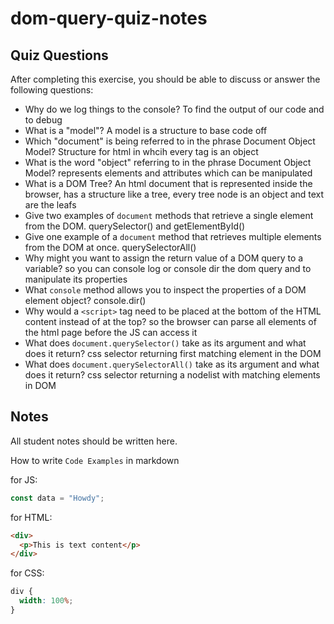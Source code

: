 # dom-query-quiz-notes

## Quiz Questions

After completing this exercise, you should be able to discuss or answer the following questions:

- Why do we log things to the console?
To find the output of our code and to debug
- What is a "model"?
A model is a structure to base code off
- Which "document" is being referred to in the phrase Document Object Model?
Structure for html in whcih every tag is an object
- What is the word "object" referring to in the phrase Document Object Model?
represents elements and attributes which can be manipulated
- What is a DOM Tree?
An html document that is represented inside the browser, has a structure like a tree, every tree node is an object and text are the leafs
- Give two examples of `document` methods that retrieve a single element from the DOM.
querySelector() and getElementById()
- Give one example of a `document` method that retrieves multiple elements from the DOM at once.
querySelectorAll()
- Why might you want to assign the return value of a DOM query to a variable?
so you can console log or console dir the dom query and to manipulate its properties
- What `console` method allows you to inspect the properties of a DOM element object?
console.dir()
- Why would a `<script>` tag need to be placed at the bottom of the HTML content instead of at the top?
so the browser can parse all elements of the html page before the JS can access it
- What does `document.querySelector()` take as its argument and what does it return?
css selector returning first matching element in the DOM
- What does `document.querySelectorAll()` take as its argument and what does it return?
css selector returning a nodelist with matching elements in DOM

## Notes

All student notes should be written here.


How to write `Code Examples` in markdown

for JS:

```javascript
const data = "Howdy";
```

for HTML:

```html
<div>
  <p>This is text content</p>
</div>
```

for CSS:

```css
div {
  width: 100%;
}
```
